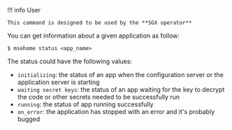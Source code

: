 !!! info User

    This command is designed to be used by the **SGX operator**


You can get information about a given application as follow:

```console
$ msehome status <app_name>
```

The status could have the following values:

- `initializing`: the status of an app when the configuration server or the application server is starting
- `waiting secret keys`: the status of an app waiting for the key to decrypt the code or other secrets needed to be successfully run
- `running`: the status of app running successfully  
- `on_error`: the application has stopped with an error and it's probably bugged